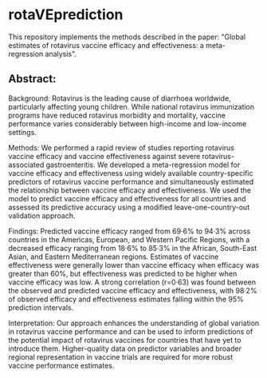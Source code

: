 # rotaVEprediction
This repository implements the methods described in the paper: "Global estimates of rotavirus vaccine efficacy and effectiveness: a meta-regression analysis".
## Abstract: 
Background: Rotavirus is the leading cause of diarrhoea worldwide, particularly affecting young children. While national rotavirus immunization programs have reduced rotavirus morbidity and mortality, vaccine performance varies considerably between high-income and low-income settings. 

Methods: We performed a rapid review of studies reporting rotavirus vaccine efficacy and vaccine effectiveness against severe rotavirus-associated gastroenteritis. We developed a meta-regression model for vaccine efficacy and effectiveness using widely available country-specific predictors of rotavirus vaccine performance and simultaneously estimated the relationship between vaccine efficacy and effectiveness. We used the model to predict vaccine efficacy and effectiveness for all countries and assessed its predictive accuracy using a modified leave-one-country-out validation approach. 
 
Findings: Predicted vaccine efficacy ranged from 69·6% to 94·3% across countries in the Americas, European, and Western Pacific Regions, with a decreased efficacy ranging from 18·6% to 85·3% in the African, South-East Asian, and Eastern Mediterranean regions. Estimates of vaccine effectiveness were generally lower than vaccine efficacy when efficacy was greater than 60%, but effectiveness was predicted to be higher when vaccine efficacy was low. A strong correlation (r=0·63) was found between the observed and predicted vaccine efficacy and effectiveness, with 98·2% of observed efficacy and effectiveness estimates falling within the 95% prediction intervals.

Interpretation: Our approach enhances the understanding of global variation in rotavirus vaccine performance and can be used to inform predictions of the potential impact of rotavirus vaccines for countries that have yet to introduce them. Higher-quality data on predictor variables and broader regional representation in vaccine trials are required for more robust vaccine performance estimates.



